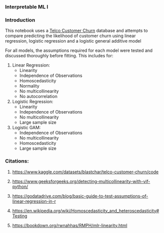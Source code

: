 ### Interpretable ML I
### Introduction

This notebook uses a [Telco Customer Churn](https://www.kaggle.com/datasets/blastchar/telco-customer-churn/code) database and attempts to compare predicting the likelihood of customer churn using linear regression, logistic regression and a logistic general additive model

For all models, the assumptions required for each model were tested and discussed thoroughly before fitting. This includes for:

1. Linear Regression:
    - Linearity
    - Independence of Observations
    - Homoscedasticity
    - Normality
    - No multicollinearity
    - No autocorrelation
2. Logistic Regression:
    - Linearity
    - Independence of Observations
    - No multicollinearity
    - Large sample size
3. Logistic GAM:
    - Independence of Observations
    - No multicollinearity
    - Homoscedasticity
    - Large sample size
  
### Citations:

1. https://www.kaggle.com/datasets/blastchar/telco-customer-churn/code

2. https://www.geeksforgeeks.org/detecting-multicollinearity-with-vif-python/

3. https://godatadrive.com/blog/basic-guide-to-test-assumptions-of-linear-regression-in-r

4. https://en.wikipedia.org/wiki/Homoscedasticity_and_heteroscedasticity#Testing

5. https://bookdown.org/rwnahhas/RMPH/mlr-linearity.html
